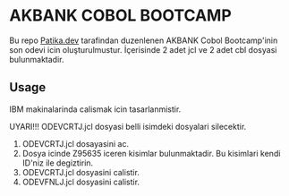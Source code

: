 # AKBANK COBOL BOOTCAMP

Bu repo [Patika.dev](https://www.patika.dev/) tarafindan duzenlenen AKBANK Cobol Bootcamp'inin son odevi icin oluşturulmustur. İçerisinde 2 adet jcl ve 2 adet cbl dosyasi bulunmaktadir.

## Usage

IBM makinalarinda calismak icin tasarlanmistir. 

UYARI!!!
ODEVCRTJ.jcl dosyasi belli isimdeki dosyalari silecektir.
1. ODEVCRTJ.jcl dosayasini ac. 
2. Dosya icinde Z95635 iceren kisimlar bulunmaktadir. Bu kisimlari kendi ID'niz ile degiztirin.
3. ODEVCRTJ.jcl dosyasini calistir.
4. ODEVFNLJ.jcl dosyasini calistir.   





